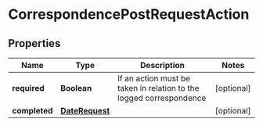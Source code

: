

# CorrespondencePostRequestAction


## Properties

| Name | Type | Description | Notes |
|------------ | ------------- | ------------- | -------------|
|**required** | **Boolean** | If an action must be taken in relation to the logged correspondence |  [optional] |
|**completed** | [**DateRequest**](DateRequest.md) |  |  [optional] |



